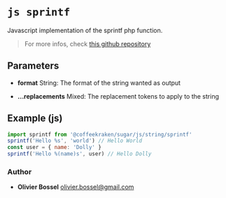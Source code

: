 


<!-- @namespace    sugar.js.string -->
<!-- @name    sprintf -->

# ```js sprintf ```


Javascript implementation of the sprintf php function.
>For more infos, check [this github repository](https://github.com/alexei/sprintf.js)

## Parameters

- **format**  String: The format of the string wanted as output

- **...replacements**  Mixed: The replacement tokens to apply to the string



## Example (js)

```js
import sprintf from '@coffeekraken/sugar/js/string/sprintf'
sprintf('Hello %s', 'world') // Hello World
const user = { name: 'Dolly' }
sprintf('Hello %(name)s', user) // Hello Dolly
```


### Author
- **Olivier Bossel** <a href="mailto:olivier.bossel@gmail.com">olivier.bossel@gmail.com</a> 



